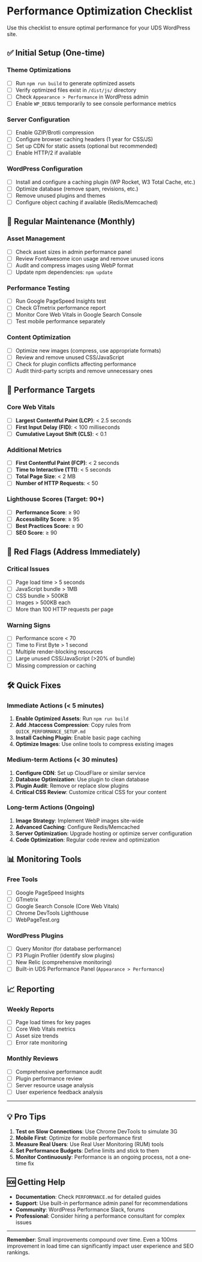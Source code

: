 # Performance Optimization Checklist

Use this checklist to ensure optimal performance for your UDS WordPress site.

## ✅ Initial Setup (One-time)

### Theme Optimizations
- [ ] Run `npm run build` to generate optimized assets
- [ ] Verify optimized files exist in `/dist/js/` directory
- [ ] Check `Appearance > Performance` in WordPress admin
- [ ] Enable `WP_DEBUG` temporarily to see console performance metrics

### Server Configuration  
- [ ] Enable GZIP/Brotli compression
- [ ] Configure browser caching headers (1 year for CSS/JS)
- [ ] Set up CDN for static assets (optional but recommended)
- [ ] Enable HTTP/2 if available

### WordPress Configuration
- [ ] Install and configure a caching plugin (WP Rocket, W3 Total Cache, etc.)
- [ ] Optimize database (remove spam, revisions, etc.)
- [ ] Remove unused plugins and themes
- [ ] Configure object caching if available (Redis/Memcached)

## 🔄 Regular Maintenance (Monthly)

### Asset Management
- [ ] Check asset sizes in admin performance panel
- [ ] Review FontAwesome icon usage and remove unused icons
- [ ] Audit and compress images using WebP format
- [ ] Update npm dependencies: `npm update`

### Performance Testing
- [ ] Run Google PageSpeed Insights test
- [ ] Check GTmetrix performance report
- [ ] Monitor Core Web Vitals in Google Search Console
- [ ] Test mobile performance separately

### Content Optimization
- [ ] Optimize new images (compress, use appropriate formats)
- [ ] Review and remove unused CSS/JavaScript
- [ ] Check for plugin conflicts affecting performance
- [ ] Audit third-party scripts and remove unnecessary ones

## 🎯 Performance Targets

### Core Web Vitals
- [ ] **Largest Contentful Paint (LCP)**: < 2.5 seconds
- [ ] **First Input Delay (FID)**: < 100 milliseconds  
- [ ] **Cumulative Layout Shift (CLS)**: < 0.1

### Additional Metrics
- [ ] **First Contentful Paint (FCP)**: < 2 seconds
- [ ] **Time to Interactive (TTI)**: < 5 seconds
- [ ] **Total Page Size**: < 2 MB
- [ ] **Number of HTTP Requests**: < 50

### Lighthouse Scores (Target: 90+)
- [ ] **Performance Score**: ≥ 90
- [ ] **Accessibility Score**: ≥ 95
- [ ] **Best Practices Score**: ≥ 90
- [ ] **SEO Score**: ≥ 90

## 🚨 Red Flags (Address Immediately)

### Critical Issues
- [ ] Page load time > 5 seconds
- [ ] JavaScript bundle > 1MB
- [ ] CSS bundle > 500KB
- [ ] Images > 500KB each
- [ ] More than 100 HTTP requests per page

### Warning Signs
- [ ] Performance score < 70
- [ ] Time to First Byte > 1 second
- [ ] Multiple render-blocking resources
- [ ] Large unused CSS/JavaScript (>20% of bundle)
- [ ] Missing compression or caching

## 🛠️ Quick Fixes

### Immediate Actions (< 5 minutes)
1. **Enable Optimized Assets**: Run `npm run build`
2. **Add .htaccess Compression**: Copy rules from `QUICK_PERFORMANCE_SETUP.md`
3. **Install Caching Plugin**: Enable basic page caching
4. **Optimize Images**: Use online tools to compress existing images

### Medium-term Actions (< 30 minutes)  
1. **Configure CDN**: Set up CloudFlare or similar service
2. **Database Optimization**: Use plugin to clean database
3. **Plugin Audit**: Remove or replace slow plugins
4. **Critical CSS Review**: Customize critical CSS for your content

### Long-term Actions (Ongoing)
1. **Image Strategy**: Implement WebP images site-wide
2. **Advanced Caching**: Configure Redis/Memcached
3. **Server Optimization**: Upgrade hosting or optimize server configuration
4. **Code Optimization**: Regular code review and optimization

## 📊 Monitoring Tools

### Free Tools
- [ ] Google PageSpeed Insights
- [ ] GTmetrix  
- [ ] Google Search Console (Core Web Vitals)
- [ ] Chrome DevTools Lighthouse
- [ ] WebPageTest.org

### WordPress Plugins
- [ ] Query Monitor (for database performance)
- [ ] P3 Plugin Profiler (identify slow plugins)
- [ ] New Relic (comprehensive monitoring)
- [ ] Built-in UDS Performance Panel (`Appearance > Performance`)

## 📈 Reporting

### Weekly Reports
- [ ] Page load times for key pages
- [ ] Core Web Vitals metrics
- [ ] Asset size trends
- [ ] Error rate monitoring

### Monthly Reviews
- [ ] Comprehensive performance audit
- [ ] Plugin performance review
- [ ] Server resource usage analysis
- [ ] User experience feedback analysis

---

## 💡 Pro Tips

1. **Test on Slow Connections**: Use Chrome DevTools to simulate 3G
2. **Mobile First**: Optimize for mobile performance first
3. **Measure Real Users**: Use Real User Monitoring (RUM) tools
4. **Set Performance Budgets**: Define limits and stick to them
5. **Monitor Continuously**: Performance is an ongoing process, not a one-time fix

## 🆘 Getting Help

- **Documentation**: Check `PERFORMANCE.md` for detailed guides
- **Support**: Use built-in performance admin panel for recommendations  
- **Community**: WordPress Performance Slack, forums
- **Professional**: Consider hiring a performance consultant for complex issues

---

**Remember**: Small improvements compound over time. Even a 100ms improvement in load time can significantly impact user experience and SEO rankings.